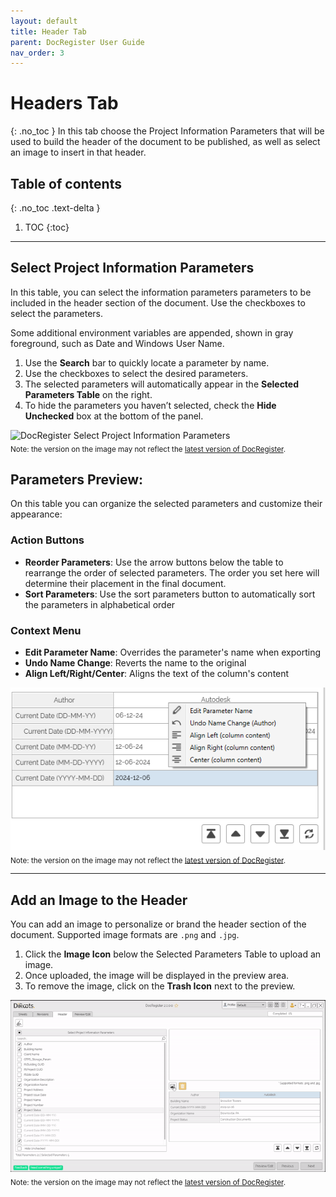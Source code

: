 ```yaml
---
layout: default
title: Header Tab
parent: DocRegister User Guide
nav_order: 3
---
```


# Headers Tab
{: .no_toc }
In this tab choose the Project Information Parameters that will be used to build the header of the document to be published, as well as select an image to insert in that header.

## Table of contents
{: .no_toc .text-delta }

1. TOC
{:toc}

---

## Select Project Information Parameters

In this table, you can select the information parameters parameters to be included in the header section of the document. Use the checkboxes to select the parameters.



Some additional environment variables are appended, shown in gray foreground, such as Date and Windows User Name.

1. Use the **Search** bar to quickly locate a parameter by name.
2. Use the checkboxes to select the desired parameters.
3. The selected parameters will automatically appear in the **Selected Parameters Table** on the right.
4. To hide the parameters you haven’t selected, check the **Hide Unchecked** box at the bottom of the panel.

![DocRegister Select Project Information Parameters](../../../assets/images/DocRegister/Header1.gif)  
<sub>Note: the version on the image may not reflect the [latest version of DocRegister](https://diroots.com/revit-plugins/revit-to-pdf-dwg-dgn-dwf-nwc-ifc-and-images-with-prosheets/).</sub>

## Parameters Preview:

On this table you can organize the selected parameters and customize their appearance:
### Action Buttons

- **Reorder Parameters**: Use the arrow buttons below the table to rearrange the order of selected parameters. The order you set here will determine their placement in the final document.
- **Sort Parameters**: Use the sort parameters button to automatically sort the parameters in alphabetical order

### Context Menu
- **Edit Parameter Name**: Overrides the parameter's name when exporting
- **Undo Name Change**: Reverts the name to the original
- **Align Left/Right/Center**: Aligns the text of the column's content

![DocRegister Select Project Information Parameters](../../../assets/images/DocRegister/ParametersPreviewTable1.png)  
<sub>Note: the version on the image may not reflect the [latest version of DocRegister](https://diroots.com/revit-plugins/revit-to-pdf-dwg-dgn-dwf-nwc-ifc-and-images-with-prosheets/).</sub>

---

## Add an Image to the Header

You can add an image to personalize or brand the header section of the document. Supported image formats are `.png` and `.jpg`.

1. Click the **Image Icon** below the Selected Parameters Table to upload an image.
2. Once uploaded, the image will be displayed in the preview area.
3. To remove the image, click on the **Trash Icon** next to the preview.


![DocRegister Select Project Information Parameters](../../../assets/images/DocRegister/Header2.gif)  
<sub>Note: the version on the image may not reflect the [latest version of DocRegister](https://diroots.com/revit-plugins/revit-to-pdf-dwg-dgn-dwf-nwc-ifc-and-images-with-prosheets/).</sub>


